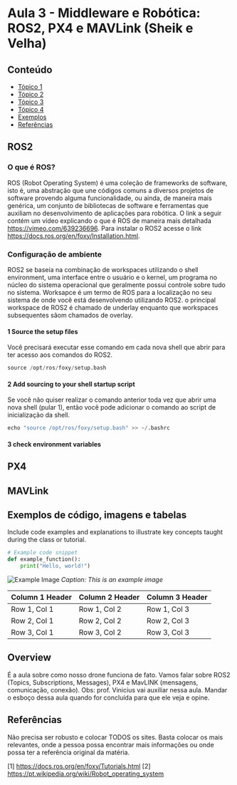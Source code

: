 # Aula 3 - Middleware e Robótica: ROS2, PX4 e MAVLink (Sheik e Velha)

## Conteúdo

- [Tópico 1](#tópico-1)
- [Tópico 2](#tópico-2)
- [Tópico 3](#tópico-3)
- [Tópico 4](#tópico-4)
- [Exemplos](#exemplos-de-código-imagens-e-tabelas)
- [Referências](#referências)

## ROS2

### O que é ROS?

ROS (Robot Operating System) é uma coleção de frameworks de software, isto é, uma abstração que une códigos comuns a diversos projetos de software provendo alguma funcionalidade, ou ainda, de maneira mais genérica, um conjunto de bibliotecas de software e ferramentas que auxiliam no desenvolvimento de aplicações para robótica. O link a seguir contém um vídeo explicando o que é ROS de maneira mais detalhada <https://vimeo.com/639236696>. Para instalar o ROS2 acesse o link <https://docs.ros.org/en/foxy/Installation.html>.

### Configuração de ambiente

ROS2 se baseia na combinação de workspaces utilizando o shell environment, uma interface entre o usuário e o kernel, um programa no núcleo do sistema operacional que geralmente possui controle sobre tudo no sistema. Worksapce é um termo de ROS para a localização no seu sistema de onde você está desenvolvendo utilizando ROS2. o principal workspace de ROS2 é chamado de underlay enquanto que workspaces subsequentes sãom chamados de overlay.

#### 1 Source the setup files

Você precisará executar esse comando em cada nova shell que abrir para ter acesso aos comandos do ROS2.

```python
source /opt/ros/foxy/setup.bash
```

#### 2 Add sourcing to your shell startup script

Se você não quiser realizar o comando anterior toda vez que abrir uma nova shell (pular 1), então você pode adicionar o comando ao script de inicialização da shell.

```python
echo "source /opt/ros/foxy/setup.bash" >> ~/.bashrc
```

#### 3 check environment variables



## PX4

## MAVLink

## Exemplos de código, imagens e tabelas

Include code examples and explanations to illustrate key concepts taught during the class or tutorial.

```python
# Example code snippet
def example_function():
    print("Hello, world!")
```

![Example Image](https://example.com/image.jpg)
*Caption: This is an example image*

| Column 1 Header | Column 2 Header | Column 3 Header |
| --------------- | --------------- | --------------- |
| Row 1, Col 1    | Row 1, Col 2    | Row 1, Col 3    |
| Row 2, Col 1    | Row 2, Col 2    | Row 2, Col 3    |
| Row 3, Col 1    | Row 3, Col 2    | Row 3, Col 3    |

## Overview

É a aula sobre como nosso drone funciona de fato. Vamos falar sobre ROS2 (Topics, Subscriptions, Messages), PX4 e MavLINK (mensagens, comunicação, conexão). 
Obs: prof. Vinicius vai auxiliar nessa aula. Mandar o esboço dessa aula quando for concluída para que ele veja e opine.

## Referências

Não precisa ser robusto e colocar TODOS os sites. Basta colocar os mais relevantes, onde a pessoa possa encontrar mais informações ou onde possa ter a referência original da matéria.

[def]: #license

[1] <https://docs.ros.org/en/foxy/Tutorials.html>
[2] <https://pt.wikipedia.org/wiki/Robot_operating_system>
